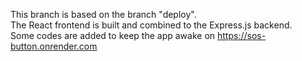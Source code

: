 This branch is based on the branch "deploy".\
The React frontend is built and combined to the Express.js backend.\
Some codes are added to keep the app awake on https://sos-button.onrender.com
